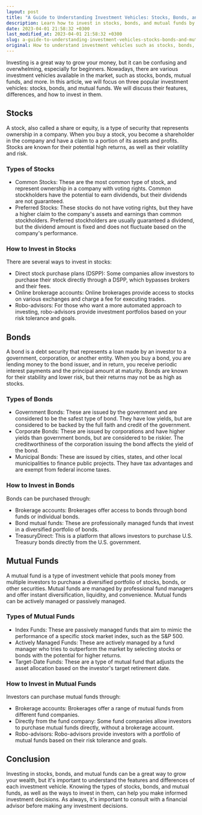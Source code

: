 ```yaml
---
layout: post
title: "A Guide to Understanding Investment Vehicles: Stocks, Bonds, and Mutual Funds"
description: Learn how to invest in stocks, bonds, and mutual funds by understanding their features and differences.
date: 2023-04-01 21:58:32 +0300
last_modified_at: 2023-04-01 21:58:32 +0300
slug: a-guide-to-understanding-investment-vehicles-stocks-bonds-and-mutual-funds
original: How to understand investment vehicles such as stocks, bonds, and mutual funds?
---
```

Investing is a great way to grow your money, but it can be confusing and overwhelming, especially for beginners. Nowadays, there are various investment vehicles available in the market, such as stocks, bonds, mutual funds, and more. In this article, we will focus on three popular investment vehicles: stocks, bonds, and mutual funds. We will discuss their features, differences, and how to invest in them.

## Stocks

A stock, also called a share or equity, is a type of security that represents ownership in a company. When you buy a stock, you become a shareholder in the company and have a claim to a portion of its assets and profits. Stocks are known for their potential high returns, as well as their volatility and risk.

### Types of Stocks

- Common Stocks: These are the most common type of stock, and represent ownership in a company with voting rights. Common stockholders have the potential to earn dividends, but their dividends are not guaranteed.
- Preferred Stocks: These stocks do not have voting rights, but they have a higher claim to the company's assets and earnings than common stockholders. Preferred stockholders are usually guaranteed a dividend, but the dividend amount is fixed and does not fluctuate based on the company's performance.

### How to Invest in Stocks

There are several ways to invest in stocks:

- Direct stock purchase plans (DSPP): Some companies allow investors to purchase their stock directly through a DSPP, which bypasses brokers and their fees.
- Online brokerage accounts: Online brokerages provide access to stocks on various exchanges and charge a fee for executing trades.
- Robo-advisors: For those who want a more automated approach to investing, robo-advisors provide investment portfolios based on your risk tolerance and goals.

## Bonds

A bond is a debt security that represents a loan made by an investor to a government, corporation, or another entity. When you buy a bond, you are lending money to the bond issuer, and in return, you receive periodic interest payments and the principal amount at maturity. Bonds are known for their stability and lower risk, but their returns may not be as high as stocks.

### Types of Bonds

- Government Bonds: These are issued by the government and are considered to be the safest type of bond. They have low yields, but are considered to be backed by the full faith and credit of the government.
- Corporate Bonds: These are issued by corporations and have higher yields than government bonds, but are considered to be riskier. The creditworthiness of the corporation issuing the bond affects the yield of the bond.
- Municipal Bonds: These are issued by cities, states, and other local municipalities to finance public projects. They have tax advantages and are exempt from federal income taxes.

### How to Invest in Bonds

Bonds can be purchased through:

- Brokerage accounts: Brokerages offer access to bonds through bond funds or individual bonds.
- Bond mutual funds: These are professionally managed funds that invest in a diversified portfolio of bonds.
- TreasuryDirect: This is a platform that allows investors to purchase U.S. Treasury bonds directly from the U.S. government.

## Mutual Funds

A mutual fund is a type of investment vehicle that pools money from multiple investors to purchase a diversified portfolio of stocks, bonds, or other securities. Mutual funds are managed by professional fund managers and offer instant diversification, liquidity, and convenience. Mutual funds can be actively managed or passively managed.

### Types of Mutual Funds

- Index Funds: These are passively managed funds that aim to mimic the performance of a specific stock market index, such as the S&P 500.
- Actively Managed Funds: These are actively managed by a fund manager who tries to outperform the market by selecting stocks or bonds with the potential for higher returns.
- Target-Date Funds: These are a type of mutual fund that adjusts the asset allocation based on the investor's target retirement date.

### How to Invest in Mutual Funds

Investors can purchase mutual funds through:

- Brokerage accounts: Brokerages offer a range of mutual funds from different fund companies.
- Directly from the fund company: Some fund companies allow investors to purchase mutual funds directly, without a brokerage account.
- Robo-advisors: Robo-advisors provide investors with a portfolio of mutual funds based on their risk tolerance and goals.

## Conclusion

Investing in stocks, bonds, and mutual funds can be a great way to grow your wealth, but it's important to understand the features and differences of each investment vehicle. Knowing the types of stocks, bonds, and mutual funds, as well as the ways to invest in them, can help you make informed investment decisions. As always, it's important to consult with a financial advisor before making any investment decisions.